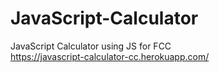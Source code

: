 # JavaScript-Calculator
JavaScript Calculator using JS for FCC <br>
https://javascript-calculator-cc.herokuapp.com/
